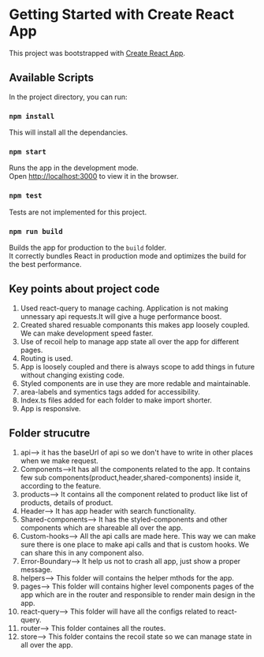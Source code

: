 # Getting Started with Create React App

This project was bootstrapped with [Create React App](https://github.com/facebook/create-react-app).

## Available Scripts

In the project directory, you can run:

### `npm install`

This will install all the dependancies.

### `npm start`

Runs the app in the development mode.\
Open [http://localhost:3000](http://localhost:3000) to view it in the browser.

### `npm test`

Tests are not implemented for this project.

### `npm run build`

Builds the app for production to the `build` folder.\
It correctly bundles React in production mode and optimizes the build for the best performance.

## Key points about project code
1. Used react-query to manage caching. Application is not making unnessary api requests.It will give a huge performance boost.
2. Created shared resuable componants this makes app loosely coupled. We can make development speed faster.
3. Use of recoil help to manage app state all over the app for different pages.
4. Routing is used.
5. App is loosely coupled and there is always scope to add things in future without changing existing code.
6. Styled components are in use they are more redable and maintainable.
7. area-labels and symentics tags added for accessibility.
8. Index.ts files added for each folder to make import shorter.
9. App is responsive.

## Folder strucutre
1. api--> it has the baseUrl of api so we don't have to write in other places when we make request.
2. Components-->It has all the components related to the app. It contains few sub components(product,header,shared-components) inside it, according to the feature.
3. products--> It contains all the component related to product like list of products, details of product.
4. Header--> It has app header with search functionality.
5. Shared-components--> It has the styled-components and other components which are shareable all over the app.
6. Custom-hooks--> All the api calls are made here. This way we can make sure there is one place to make api calls and that is custom hooks. We can share this in any component also.
7. Error-Boundary--> It help us not to crash all app, just show a proper message.
8. helpers--> This folder will contains the helper mthods for the app.
9. pages--> This folder will contains higher level components pages of the app which are in the router and responsible to render main design in the app.
10. react-query--> This folder will have all the configs related to react-query.
11. router--> This folder containes all the routes.
12. store--> This folder contains the recoil state so we can manage state in all over the app.